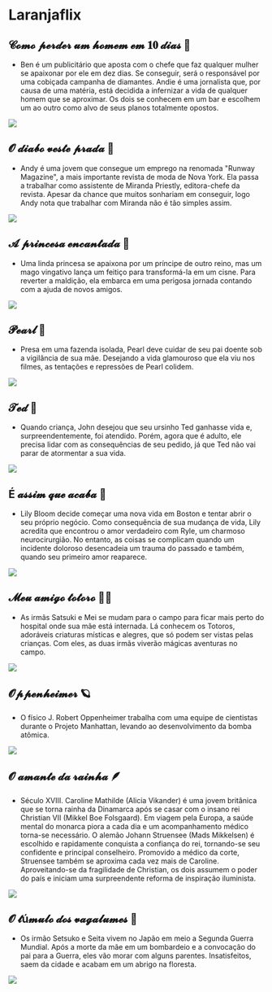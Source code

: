 # Laranjaflix

## 𝓒𝓸𝓶𝓸 𝓹𝓮𝓻𝓭𝓮𝓻 𝓾𝓶 𝓱𝓸𝓶𝓮𝓶 𝓮𝓶 𝟏𝟎 𝓭𝓲𝓪𝓼 💐

- Ben é um publicitário que aposta com o chefe que faz qualquer mulher se apaixonar por ele em dez dias. Se conseguir, será o responsável por uma cobiçada campanha de diamantes. Andie é uma jornalista que, por causa de uma matéria, está decidida a infernizar a vida de qualquer homem que se aproximar. Os dois se conhecem em um bar e escolhem um ao outro como alvo de seus planos totalmente opostos.

![](https://media1.tenor.com/m/c1dBqzoc6t8AAAAd/pose-sexy.gif)


## 𝓞 𝓭𝓲𝓪𝓫𝓸 𝓿𝓮𝓼𝓽𝓮 𝓹𝓻𝓪𝓭𝓪 🐩

- Andy é uma jovem que consegue um emprego na renomada "Runway Magazine", a mais importante revista de moda de Nova York. Ela passa a trabalhar como assistente de Miranda Priestly, editora-chefe da revista. Apesar da chance que muitos sonhariam em conseguir, logo Andy nota que trabalhar com Miranda não é tão simples assim.

![](https://media1.tenor.com/m/qb0qHeSskWYAAAAd/anne-hathaway-hair-flip.gif)


## 𝓐 𝓹𝓻𝓲𝓷𝓬𝓮𝓼𝓪 𝓮𝓷𝓬𝓪𝓷𝓽𝓪𝓭𝓪 🦢

- Uma linda princesa se apaixona por um príncipe de outro reino, mas um mago vingativo lança um feitiço para transformá-la em um cisne. Para reverter a maldição, ela embarca em uma perigosa jornada contando com a ajuda de novos amigos.

![](https://media1.tenor.com/m/qNMFdMPcAXkAAAAd/swan-princess.gif)


## 𝓟𝓮𝓪𝓻𝓵 🫧

- Presa em uma fazenda isolada, Pearl deve cuidar de seu pai doente sob a vigilância de sua mãe. Desejando a vida glamouroso que ela viu nos filmes, as tentações e repressões de Pearl colidem.

![](https://media1.tenor.com/m/zACrE3lu2lUAAAAd/pearl-mia-goth.gif)


## 𝓣𝓮𝓭 🧸

- Quando criança, John desejou que seu ursinho Ted ganhasse vida e, surpreendentemente, foi atendido. Porém, agora que é adulto, ele precisa lidar com as consequências de seu pedido, já que Ted não vai parar de atormentar a sua vida.

![](https://media1.tenor.com/m/MgXLOn29E_QAAAAd/ted-running.gif)


## É 𝓪𝓼𝓼𝓲𝓶 𝓺𝓾𝓮 𝓪𝓬𝓪𝓫𝓪 🍂

- Lily Bloom decide começar uma nova vida em Boston e tentar abrir o seu próprio negócio. Como consequência de sua mudança de vida, Lily acredita que encontrou o amor verdadeiro com Ryle, um charmoso neurocirurgião. No entanto, as coisas se complicam quando um incidente doloroso desencadeia um trauma do passado e também, quando seu primeiro amor reaparece.

![](https://media1.tenor.com/m/3NPctiw2T4YAAAAd/pull-me-closer-lily-bloom.gif)


## 𝓜𝓮𝓾 𝓪𝓶𝓲𝓰𝓸 𝓽𝓸𝓽𝓸𝓻𝓸 🐻‍❄️

- As irmãs Satsuki e Mei se mudam para o campo para ficar mais perto do hospital onde sua mãe está internada. Lá conhecem os Totoros, adoráveis criaturas místicas e alegres, que só podem ser vistas pelas crianças. Com eles, as duas irmãs viverão mágicas aventuras no campo.

![](https://media1.tenor.com/m/OvaIh3Imo8cAAAAd/harel-harelp.gif)


## 𝓞𝓹𝓹𝓮𝓷𝓱𝓮𝓲𝓶𝓮𝓻 🪐

- O físico J. Robert Oppenheimer trabalha com uma equipe de cientistas durante o Projeto Manhattan, levando ao desenvolvimento da bomba atômica.

![](https://media1.tenor.com/m/1HIGq0hCXP0AAAAd/oppenheimer-oppenheimer-movie.gif)



## 𝓞 𝓪𝓶𝓪𝓷𝓽𝓮 𝓭𝓪 𝓻𝓪𝓲𝓷𝓱𝓪 🪶

- Século XVIII. Caroline Mathilde (Alicia Vikander) é uma jovem britânica que se torna rainha da Dinamarca após se casar com o insano rei Christian VII (Mikkel Boe Folsgaard). Em viagem pela Europa, a saúde mental do monarca piora a cada dia e um acompanhamento médico torna-se necessário. O alemão Johann Struensee (Mads Mikkelsen) é escolhido e rapidamente conquista a confiança do rei, tornando-se seu confidente e principal conselheiro. Promovido a médico da corte, Struensee também se aproxima cada vez mais de Caroline. Aproveitando-se da fragilidade de Christian, os dois assumem o poder do país e iniciam uma surpreendente reforma de inspiração iluminista.

![](https://media1.tenor.com/m/xjExTZhSzfIAAAAC/savmink.gif)


## 𝓞 𝓽ú𝓶𝓾𝓵𝓸 𝓭𝓸𝓼 𝓿𝓪𝓰𝓪𝓵𝓾𝓶𝓮𝓼 🎐

- Os irmão Setsuko e Seita vivem no Japão em meio a Segunda Guerra Mundial. Após a morte da mãe em um bombardeio e a convocação do pai para a Guerra, eles vão morar com alguns parentes. Insatisfeitos, saem da cidade e acabam em um abrigo na floresta.

![](https://media1.tenor.com/m/hJt0tMrwpRgAAAAC/japan-anime.gif)

